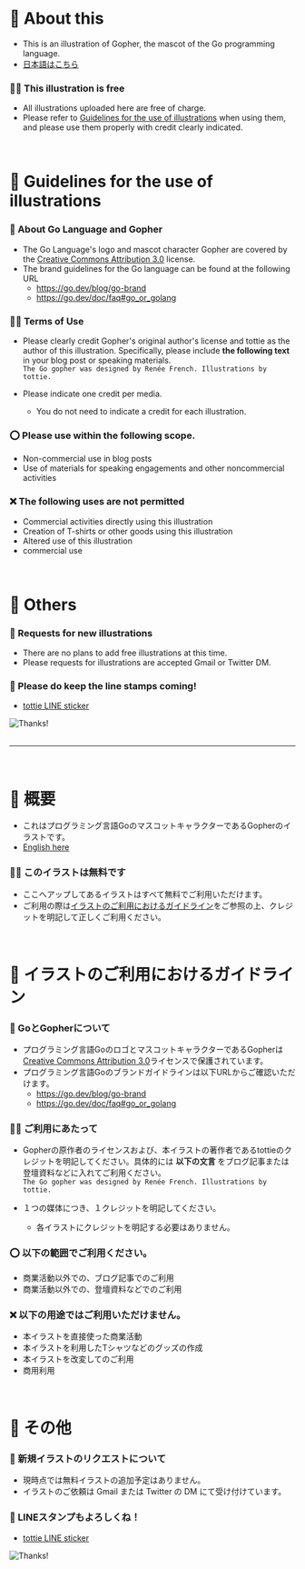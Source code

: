 # 🎨 About this
- This is an illustration of Gopher, the mascot of the Go programming language.
- [日本語はこちら](https://github.com/tottie000/GopherIllustrations#-about-this-1)

### 🥁🎉 This illustration is free 
- All illustrations uploaded here are free of charge.
- Please refer to [Guidelines for the use of illustrations](https://github.com/tottie000/GopherIllustrations#-guidelines-for-the-use-of-illustrations) when using them, and please use them properly with credit clearly indicated.
<br>

# 📣 Guidelines for the use of illustrations
### 🔐 About Go Language and Gopher
  - The Go Language's logo and mascot character Gopher are covered by the [Creative Commons Attribution 3.0](https://creativecommons.org/licenses/by/3.0/) license.
  - The brand guidelines for the Go language can be found at the following URL
    - https://go.dev/blog/go-brand
    - https://go.dev/doc/faq#go_or_golang


### 🙏🏻 Terms of Use
  - Please clearly credit Gopher's original author's license and tottie as the author of this illustration. Specifically, please include **the following text** in your blog post or speaking materials. <br>
`The Go gopher was designed by Renée French. Illustrations by tottie.`<br>

- Please indicate one credit per media.
  - You do not need to indicate a credit for each illustration.


### ⭕️ Please use within the following scope.
- Non-commercial use in blog posts
- Use of materials for speaking engagements and other noncommercial activities

### ❌ The following uses are not permitted
- Commercial activities directly using this illustration
- Creation of T-shirts or other goods using this illustration
- Altered use of this illustration
- commercial use
<br>

# 💙 Others 
### 🍬 Requests for new illustrations
- There are no plans to add free illustrations at this time.
- Please requests for illustrations are accepted Gmail or Twitter DM.
### 🍬 Please do keep the line stamps coming!
- [tottie LINE sticker](https://store.line.me/stickershop/author/137587/ja)

![Thanks!](https://github.com/tottie000/GopherIllustrations/blob/main/README%20images/README%20images.png)
<br>
<br>

---
<br>

# 🎨 概要
- これはプログラミング言語GoのマスコットキャラクターであるGopherのイラストです。
- [English here](https://github.com/tottie000/GopherIllustrations#-about-this)

### 🥁🎉 このイラストは無料です 
- ここへアップしてあるイラストはすべて無料でご利用いただけます。
- ご利用の際は[イラストのご利用におけるガイドライン](https://github.com/tottie000/GopherIllustrations#-license--%E3%82%A4%E3%83%A9%E3%82%B9%E3%83%88%E3%81%AE%E3%81%94%E5%88%A9%E7%94%A8%E3%81%AB%E3%81%8A%E3%81%91%E3%82%8B%E3%82%AC%E3%82%A4%E3%83%89%E3%83%A9%E3%82%A4%E3%83%B3)をご参照の上、クレジットを明記して正しくご利用ください。
<br>

# 📣 イラストのご利用におけるガイドライン
### 🔐 GoとGopherについて
  - プログラミング言語GoのロゴとマスコットキャラクターであるGopherは[Creative Commons Attribution 3.0](https://creativecommons.org/licenses/by/3.0/)ライセンスで保護されています。
  - プログラミング言語Goのブランドガイドラインは以下URLからご確認いただけます。
    - https://go.dev/blog/go-brand
    - https://go.dev/doc/faq#go_or_golang


### 🙏🏻 ご利用にあたって
  - Gopherの原作者のライセンスおよび、本イラストの著作者であるtottieのクレジットを明記してください。具体的には **以下の文言** をブログ記事または登壇資料などに入れてご利用ください。 <br>
`The Go gopher was designed by Renée French. Illustrations by tottie.`<br>

- １つの媒体につき、１クレジットを明記してください。
  - 各イラストにクレジットを明記する必要はありません。

### ⭕️ 以下の範囲でご利用ください。
- 商業活動以外での、ブログ記事でのご利用
- 商業活動以外での、登壇資料などでのご利用

### ❌ 以下の用途ではご利用いただけません。
- 本イラストを直接使った商業活動
- 本イラストを利用したTシャツなどのグッズの作成
- 本イラストを改変してのご利用
- 商用利用
<br>

# 💙 その他 
### 🍬 新規イラストのリクエストについて
- 現時点では無料イラストの追加予定はありません。
- イラストのご依頼は Gmail または Twitter の DM にて受け付けています。

### 🍬 LINEスタンプもよろしくね！
- [tottie LINE sticker](https://store.line.me/stickershop/author/137587/ja)

![Thanks!](https://github.com/tottie000/GopherIllustrations/blob/main/README%20images/README%20images.png)